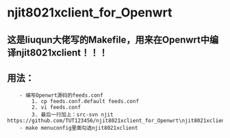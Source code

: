 # njit8021xclient_for_Openwrt
## 这是liuqun大佬写的Makefile，用来在Openwrt中编译njit8021xclient！！！
## 用法：
        - 编写Openwrt源码的feeds.conf
            1. cp feeds.conf.default feeds.conf
            2. vi feeds.conf
            3. 最后一行加上：src-svn njit https://github.com/TUT123456/njit8021xclient_for_Openwrt\njit8021xclient
        - make menuconfig里面勾选njit8021xclient
